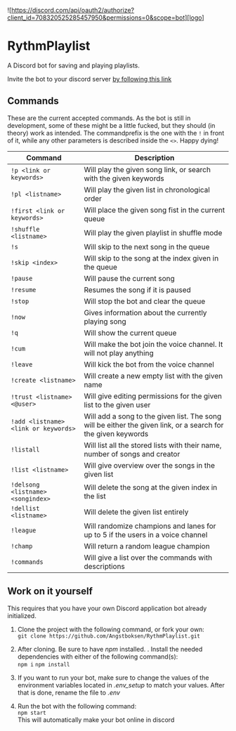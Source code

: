 ![https://discord.com/api/oauth2/authorize?client_id=708320525285457950&permissions=0&scope=bot][logo]

# RythmPlaylist
A Discord bot for saving and playing playlists. <br>

Invite the bot to your discord server [by following this link](https://discord.com/api/oauth2/authorize?client_id=708320525285457950&permissions=0&scope=bot)

[logo]: https://cdn.discordapp.com/app-icons/708320525285457950/392f659c8b929799b917f0192b872ea5.png?size=512 "Juanita doing her thing"

## Commands

These are the current accepted commands. As the bot is still in development, some of these might be a little fucked, but they should (in theory) work as intended.
The commandprefix is the one with the `!` in front of it, while any other parameters is described inside the `<>`. Happy dying!

| Command | Description |
| --- | --- |
| `!p <link or keywords>` | Will play the given song link, or search with the given keywords |
| `!pl <listname>` | Will play the given list in chronological order |
| `!first <link or keywords>` | Will place the given song fist in the current queue |
| `!shuffle <listname>` | Will play the given playlist in shuffle mode |
| `!s` | Will skip to the next song in the queue |
| `!skip <index>` | Will skip to the song at the index given in the queue |
| `!pause` | Will pause the current song |
| `!resume` | Resumes the song if it is paused |
| `!stop` | Will stop the bot and clear the queue |
| `!now` | Gives information about the currently playing song |
| `!q` | Will show the current queue |
| `!cum` | Will make the bot join the voice channel. It will not play anything |
| `!leave` | Will kick the bot from the voice channel |
| `!create <listname>` | Will create a new empty list with the given name |
| `!trust <listname> <@user>` | Will give editing permissions for the given list to the given user |
| `!add <listname> <link or keywords>` | Will add a song to the given list. The song will be either the given link, or a search for the given keywords |
| `!listall` | Will list all the stored lists with their name, number of songs and creator |
| `!list <listname>` | Will give overview over the songs in the given list |
| `!delsong <listname> <songindex>` | Will delete the song at the given index in the list |
| `!dellist <listname>` | Will delete the given list entirely |
| `!league` | Will randomize champions and lanes for up to 5 if the users in a voice channel |
| `!champ` | Will return a random league champion |
| `!commands` | Will give a list over the commands with descriptions |

## Work on it yourself
This requires that you have your own Discord application bot already initialized.

1. Clone the project with the following command, or fork your own: <br>
```git clone https://github.com/Angstboksen/RythmPlaylist.git``` <br>

2. After cloning. Be sure to have *npm* installed. . Install the needed dependencies with either of the following command(s):  <br>
```npm i``` ```npm install```

3. If you want to run your bot, make sure to change the values of the environment variables located in *.env_setup* to match your values. After that is done, rename the file to *.env*

4. Run the bot with the following command: <br>
```npm start```<br>
This will automatically make your bot online in discord


